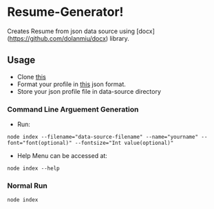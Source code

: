# Resume-Generator!

Creates Resume from json data source using [docx] (https://github.com/dolanmiu/docx) library.

## Usage 
* Clone [this](https://github.com/zeek-r/resume-generator)
* Format your profile in [this](https://github.com/zeek-r/resume-generator/blob/master/data-source/my-resume) json format.
* Store your json profile file in data-source directory
### Command Line Arguement Generation
* Run: 
```
node index --filename="data-source-filename" --name="yourname" --font="font(optional)" --fontsize="Int value(optional)"
```
* Help Menu can be accessed at:
```
node index --help
```
### Normal Run
```
node index
```